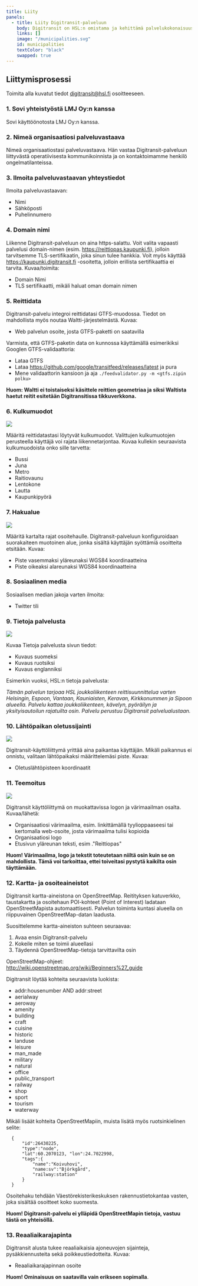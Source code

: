 ```yaml
---
title: Liity
panels:
  - title: Liity Digitransit-palveluun
    body: Digitransit on HSL:n omistama ja kehittämä palvelukokonaisuus joukkoliikenteen reititystä varten. Digitransit-tuoteperhe on rakennettu HSl:n, Liikenneviraston ja LMJ Oy:n rahoituksella. Kuntien on mahdollista liittyä palveluun LMJ Oy:n kautta.
    links: []
    image: "/municipalities.svg"
    id: municipalities
    textColor: "black"
    swapped: true
---
```


## Liittymisprosessi

Toimita alla kuvatut tiedot digitransit@hsl.fi osoitteeseen.

### 1. Sovi yhteistyöstä LMJ Oy:n kanssa

Sovi käyttöönotosta LMJ Oy:n kanssa.

### 2. Nimeä organisaatiosi palveluvastaava

Nimeä organisaatiostasi palveluvastaava. Hän vastaa Digitransit-palveluun liittyvästä operatiivisesta kommunikoinnista ja on kontaktoimamme henkilö ongelmatilanteissa.

### 3. Ilmoita palveluvastaavan yhteystiedot

Ilmoita palveluvastaavan:
- Nimi
- Sähköposti
- Puhelinnumero

### 4. Domain nimi

Liikenne Digitransit-palveluun on aina https-salattu. Voit valita vapaasti palvelusi domain-nimen (esim. https://reittiopas.kaupunki.fi), jolloin tarvitsemme TLS-sertifikaatin, joka sinun tulee hankkia. Voit myös käyttää https://kaupunki.digitransit.fi -osoitetta, jolloin erillista sertifikaattia ei tarvita. Kuvaa/toimita:
- Domain Nimi
- TLS sertifikaatti, mikäli haluat oman domain nimen

### 5. Reittidata

Digitransit-palvelu integroi reittidatasi GTFS-muodossa. Tiedot on mahdollista myös noutaa Waltti-järjestelmästä. Kuvaa:
- Web palvelun osoite, josta GTFS-paketti on saatavilla

Varmista, että GTFS-paketin data on kunnossa käyttämällä esimerikiksi Googlen GTFS-validaattoria:

- Lataa GTFS
- Lataa https://github.com/google/transitfeed/releases/latest ja pura
- Mene validaattorin kansioon ja aja `./feedvalidator.py -m <gtfs.zipin polku>`

**Huom: Waltti ei toistaiseksi käsittele reittien geometriaa ja siksi Waltista haetut reitit esitetään Digitransitissa tikkuverkkona.**

### 6. Kulkumuodot

![](./images/kulkumuodot.png)

Määritä reittidatastasi löytyvät kulkumuodot. Valittujen kulkumuotojen perusteella käyttäjä voi rajata liikennetarjontaa. Kuvaa kullekin seuraavista kulkumuodoista onko sille tarvetta:
- Bussi
- Juna
- Metro
- Raitiovaunu
- Lentokone
- Lautta
- Kaupunkipyörä

### 7. Hakualue

![](./images/hakualue.png)

Määritä kartalta rajat osoitehaulle. Digitransit-palveluun konfiguroidaan suorakaiteen muotoinen alue, jonka sisältä käyttäjän syöttämiä osoitteita etsitään. Kuvaa:
- Piste vasemmaksi yläreunaksi WGS84 koordinaatteina
- Piste oikeaksi alareunaksi WGS84 koordinaatteina

### 8. Sosiaalinen media

Sosiaalisen median jakoja varten ilmoita:
- Twitter tili

### 9. Tietoja palvelusta

![](./images/tietoja-palvelusta.png)

Kuvaa Tietoja palvelusta sivun tiedot:
- Kuvaus suomeksi
- Kuvaus ruotsiksi
- Kuvaus englanniksi

Esimerkin vuoksi, HSL:n tietoja palvelusta:

*Tämän palvelun tarjoaa HSL joukkoliikenteen reittisuunnittelua varten Helsingin, Espoon, Vantaan, Kauniaisten, Keravan, Kirkkonummen ja Sipoon alueella. Palvelu kattaa joukkoliikenteen, kävelyn, pyöräilyn ja yksityisautoilun rajatuilta osin. Palvelu perustuu Digitransit palvelualustaan.*

### 10. Lähtöpaikan oletussijainti

![](./images/lahtopaikka.png)

Digitransit-käyttöliittymä yrittää aina paikantaa käyttäjän. Mikäli paikannus ei onnistu, valitaan lähtöpaikaksi määrittelemäsi piste. Kuvaa:
- Oletuslähtöpisteen koordinaatit

### 11. Teemoitus

![](./images/teema.png)

Digitransit käyttöliittymä on muokattavissa logon ja värimaailman osalta. Kuvaa/lähetä:
- Organisaatiosi värimaailma, esim. linkittämällä tyylioppaaseesi tai kertomalla web-osoite, josta värimaailma tulisi kopioida
- Organisaatiosi logo
- Etusivun yläreunan teksti, esim ."Reittiopas"

**Huom! Värimaailma, logo ja tekstit toteutetaan niiltä osin kuin se on mahdollista. Tämä voi tarkoittaa, ettei toiveitasi pystytä kaikilta osin täyttämään.**

### 12. Kartta- ja osoiteaineistot

Digitransit kartta-aineistona on OpenStreetMap. Reitityksen katuverkko, taustakartta ja osoitehaun POI-kohteet (Point of Interest) ladataan OpenStreetMapista automaattisesti. Palvelun toiminta kuntasi alueella on riippuvainen OpenStreetMap-datan laadusta.

Suosittelemme kartta-aineiston suhteen seuraavaa:
1. Avaa ensin Digitransit-palvelu
2. Kokeile miten se toimii alueellasi
3. Täydennä OpenStreetMap-tietoja tarvittavilta osin

OpenStreetMap-ohjeet: http://wiki.openstreetmap.org/wiki/Beginners%27_guide

Digitransit löytää kohteita seuraavista luokista:

- addr:housenumber AND addr:street
- aerialway
- aeroway
- amenity
- building
- craft
- cuisine
- historic
- landuse
- leisure
- man_made
- military
- natural
- office
- public_transport
- railway
- shop
- sport
- tourism
- waterway

Mikäli lisäät kohteita OpenStreetMapiin, muista lisätä myös ruotsinkielinen selite:

```
  {
      "id":26430225,
      "type":"node",
      "lat":60.2070123, "lon":24.7022998,
      "tags":{
          "name":"Koivuhovi",
          "name:sv":"Björkgård",
          "railway:station"
      }
  }
```

Osoitehaku tehdään Väestörekisterikeskuksen rakennustietokantaa vasten, joka sisältää osoitteet koko suomesta.

**Huom! Digitransit-palvelu ei ylläpidä OpenStreetMapin tietoja, vastuu tästä on yhteisöllä.**

### 13. Reaaliaikarajapinta

Digitransit alusta tukee reaaliaikaisia ajoneuvojen sijainteja, pysäkkiennusteita sekä poikkeustiedotteita. Kuvaa:
- Reaaliaikarajapinnan osoite

**Huom! Ominaisuus on saatavilla vain erikseen sopimalla**.
